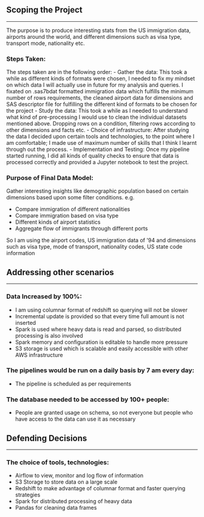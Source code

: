 ## Scoping the Project
---
The purpose is to produce interesting stats from the US immigration 
data, airports around the world, and different dimensions such as visa 
type, transport mode, nationality etc.

### Steps Taken:
The steps taken are in the following order:
    - Gather the data:
        This took a while as different kinds of formats were chosen, I
        needed to fix my mindset on which data I will actually use in 
        future for my analysis and queries. I fixated on .sas7bdat 
        formatted immigration data which fulfills the minimum number of 
        rows requirements, the cleaned airport data for dimensions and
        SAS descriptor file for fulfilling the different kind of formats
        to be chosen for the project
    - Study the data:
        This took a while as I needed to understand what kind of 
        pre-processing I would use to clean the individual datasets 
        mentioned above. Dropping rows on a condition, filtering rows 
        according to other dimensions and facts etc.
    - Choice of infrastructure:
        After studying the data I decided upon certain tools and 
        technologies, to the point where I am comfortable; I made use of
        maximum number of skills that I think I learnt through out the 
        process.
    - Implementation and Testing: 
        Once my pipeline started running, I did all kinds of quality 
        checks to ensure that data is processed correctly and provided a
        Jupyter notebook to test the project.
       
### Purpose of Final Data Model:
Gather interesting insights like demographic population based on certain
 dimensions based upon some filter conditions.
 e.g.   
 - Compare immigration of different nationalities
 - Compare immigration based on visa type
 - Different kinds of airport statistics
 - Aggregate flow of immigrants through different ports

So I am using the airport codes, US immigration data of '94 and 
dimensions such as visa type, mode of transport, nationality codes, US 
state code information


## Addressing other scenarios
---

### Data Increased by 100%:
 - I am using columnar format of redshift so querying will not be slower
 - Incremental update is provided so that every time full amount is not 
 inserted
 - Spark is used where heavy data is read and parsed, so distributed 
 processing is also involved
 - Spark memory and configuration is editable to handle more pressure
 - S3 storage is used which is scalable and easily accessible with other
 AWS infrastructure
 

### The pipelines would be run on a daily basis by 7 am every day:
- The pipeline is scheduled as per requirements

### The database needed to be accessed by 100+ people:
- People are granted usage on schema, so not everyone but people who 
have access to the data can use it as necessary


## Defending Decisions
---

### The choice of tools, technologies:
- Airflow to view, monitor and log flow of information
- S3 Storage to store data on a large scale 
- Redshift to make advantage of columnar format and faster querying 
strategies
- Spark for distributed processing of heavy data
- Pandas for cleaning data frames


